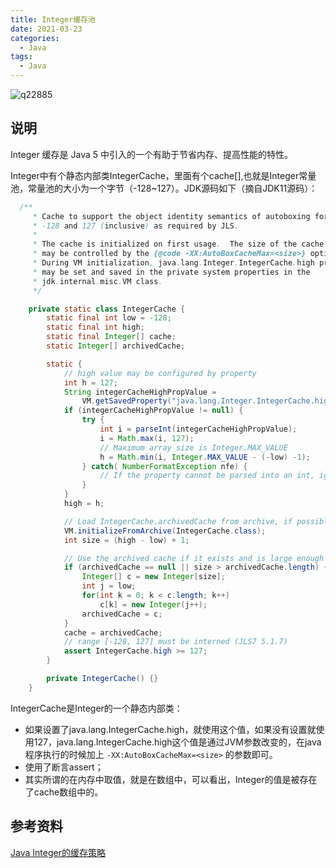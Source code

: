 ```yaml
---
title: Integer缓存池
date: 2021-03-23
categories:
  - Java
tags:
  - Java
---
```


![q22885](https://fastly.jsdelivr.net/gh/qbmzc/images/md/wallhaven-q22885.jpg)

<!-- more -->

## 说明

Integer 缓存是 Java 5 中引入的一个有助于节省内存、提高性能的特性。

Integer中有个静态内部类IntegerCache，里面有个cache[],也就是Integer常量池，常量池的大小为一个字节（-128~127）。JDK源码如下（摘自JDK11源码）：

```java
  /**
     * Cache to support the object identity semantics of autoboxing for values between
     * -128 and 127 (inclusive) as required by JLS.
     *
     * The cache is initialized on first usage.  The size of the cache
     * may be controlled by the {@code -XX:AutoBoxCacheMax=<size>} option.
     * During VM initialization, java.lang.Integer.IntegerCache.high property
     * may be set and saved in the private system properties in the
     * jdk.internal.misc.VM class.
     */

    private static class IntegerCache {
        static final int low = -128;
        static final int high;
        static final Integer[] cache;
        static Integer[] archivedCache;

        static {
            // high value may be configured by property
            int h = 127;
            String integerCacheHighPropValue =
                VM.getSavedProperty("java.lang.Integer.IntegerCache.high");
            if (integerCacheHighPropValue != null) {
                try {
                    int i = parseInt(integerCacheHighPropValue);
                    i = Math.max(i, 127);
                    // Maximum array size is Integer.MAX_VALUE
                    h = Math.min(i, Integer.MAX_VALUE - (-low) -1);
                } catch( NumberFormatException nfe) {
                    // If the property cannot be parsed into an int, ignore it.
                }
            }
            high = h;

            // Load IntegerCache.archivedCache from archive, if possible
            VM.initializeFromArchive(IntegerCache.class);
            int size = (high - low) + 1;

            // Use the archived cache if it exists and is large enough
            if (archivedCache == null || size > archivedCache.length) {
                Integer[] c = new Integer[size];
                int j = low;
                for(int k = 0; k < c.length; k++)
                    c[k] = new Integer(j++);
                archivedCache = c;
            }
            cache = archivedCache;
            // range [-128, 127] must be interned (JLS7 5.1.7)
            assert IntegerCache.high >= 127;
        }

        private IntegerCache() {}
    }
```

IntegerCache是Integer的一个静态内部类：

- 如果设置了java.lang.IntegerCache.high，就使用这个值，如果没有设置就使用127，java.lang.IntegerCache.high这个值是通过JVM参数改变的，在java程序执行的时候加上 `-XX:AutoBoxCacheMax=<size>` 的参数即可。
- 使用了断言assert；
- 其实所谓的在内存中取值，就是在数组中，可以看出，Integer的值是被存在了cache数组中的。

## 参考资料

[Java Integer的缓存策略](https://www.jianshu.com/p/ba0bc8ea3d3a)


